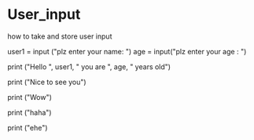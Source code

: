 # User_input
how to take and store user input


user1 = input ("plz enter your name: ")
age = input("plz enter your age : ")

print ("Hello ", user1, " you are ", age, " years old")

print ("Nice to see you")

print ("Wow")

print ("haha")

print ("ehe")

